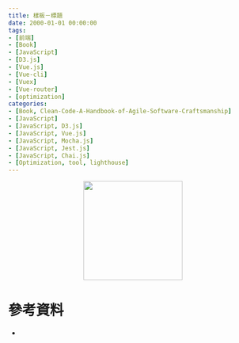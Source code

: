 ```yaml
---
title: 樣板－標題
date: 2000-01-01 00:00:00
tags:
- [前端]
- [Book]
- [JavaScript]
- [D3.js]
- [Vue.js]
- [Vue-cli]
- [Vuex]
- [Vue-router]
- [optimization]
categories: 
- [Book, Clean-Code-A-Handbook-of-Agile-Software-Craftsmanship]
- [JavaScript]
- [JavaScript, D3.js]
- [JavaScript, Vue.js]
- [JavaScript, Mocha.js]
- [JavaScript, Jest.js]
- [JavaScript, Chai.js]
- [Optimization, tool, lighthouse]
---
```


<div style="display:flex;justify-content:center;">
  <img style="object-fit:cover;" src='/images/' width='200px' height='200px' />
</div>



# 參考資料

- []()